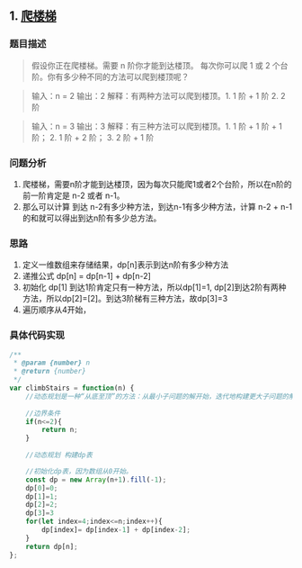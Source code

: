 ## 1. [爬楼梯](https://leetcode.cn/problems/climbing-stairs/description/)

### 题目描述
> 假设你正在爬楼梯。需要 n 阶你才能到达楼顶。
每次你可以爬 1 或 2 个台阶。你有多少种不同的方法可以爬到楼顶呢？

>输入：n = 2
输出：2
解释：有两种方法可以爬到楼顶。1. 1 阶 + 1 阶  2. 2 阶

> 输入：n = 3
输出：3
解释：有三种方法可以爬到楼顶。1. 1 阶 + 1 阶 + 1 阶； 2. 1 阶 + 2 阶；  3. 2 阶 + 1 阶


### 问题分析
1. 爬楼梯，需要n阶才能到达楼顶，因为每次只能爬1或者2个台阶，所以在n阶的前一阶肯定是 n-2 或者 n-1。
2. 那么可以计算 到达 n-2有多少种方法，到达n-1有多少种方法，计算 n-2 + n-1 的和就可以得出到达n阶有多少总方法。

### 思路
1. 定义一维数组来存储结果，dp[n]表示到达n阶有多少种方法
2. 递推公式 dp[n] = dp[n-1] + dp[n-2]
3. 初始化 dp[1] 到达1阶肯定只有一种方法，所以dp[1]=1, dp[2]到达2阶有两种方法，所以dp[2]=[2]。到达3阶梯有三种方法，故dp[3]=3
4. 遍历顺序从4开始，

### 具体代码实现
```js
/**
 * @param {number} n
 * @return {number}
 */
var climbStairs = function(n) {
    //动态规划是一种“从底至顶”的方法：从最小子问题的解开始，迭代地构建更大子问题的解，直至得到原问题的解。
    
    //边界条件
    if(n<=2){   
        return n;
    }
    
    //动态规划 构建dp表

    //初始化dp表，因为数组从0开始。
    const dp = new Array(n+1).fill(-1);
    dp[0]=0;
    dp[1]=1;
    dp[2]=2;
    dp[3]=3
    for(let index=4;index<=n;index++){
        dp[index]= dp[index-1] + dp[index-2];
    }
    return dp[n];
};
```